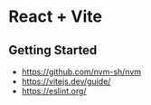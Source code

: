 # React + Vite

## Getting Started
- https://github.com/nvm-sh/nvm
- https://vitejs.dev/guide/
- https://eslint.org/
